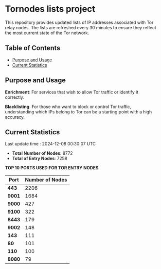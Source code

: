 # Tornodes lists project

This repository provides updated lists of IP addresses associated with Tor relay nodes. The lists are refreshed every 30 minutes to ensure they reflect the most current state of the Tor network.

## Table of Contents

- [Purpose and Usage](#purpose-and-usage)
- [Current Statistics](#current-statistics)


## Purpose and Usage

**Enrichment**: For services that wish to allow Tor traffic or identify it correctly.

**Blacklisting**: For those who want to block or control Tor traffic, understanding which IPs belong to Tor can be a starting point with a high accuracy.

## Current Statistics

Last update time : 2024-12-08 00:30:07 UTC

- **Total Number of Nodes**: 8772
- **Total of Entry Nodes**: 7258

**TOP 10 PORTS USED FOR TOR ENTRY NODES**

| **Port** | **Number of Nodes** |
|------|-----------------|
| **443**   | 2206  |
| **9001**   | 1684  |
| **9000**   | 427  |
| **9100**   | 322  |
| **8443**   | 179  |
| **9002**   | 148  |
| **143**   | 111  |
| **80**   | 101  |
| **110**   | 100  |
| **8080**   | 79  |

